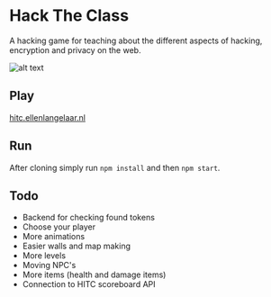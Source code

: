 # Hack The Class

A hacking game for teaching about the different aspects of hacking, encryption and privacy on the web.

![alt text](https://raw.githubusercontent.com/e11en/hack-the-class/react-version/art/screenshot.png "Screenshot")

## Play

[hitc.ellenlangelaar.nl](https://hitc.ellenlangelaar.nl)

## Run

After cloning simply run `npm install` and then `npm start`.

## Todo

- Backend for checking found tokens
- Choose your player
- More animations
- Easier walls and map making
- More levels
- Moving NPC's
- More items (health and damage items)
- Connection to HITC scoreboard API